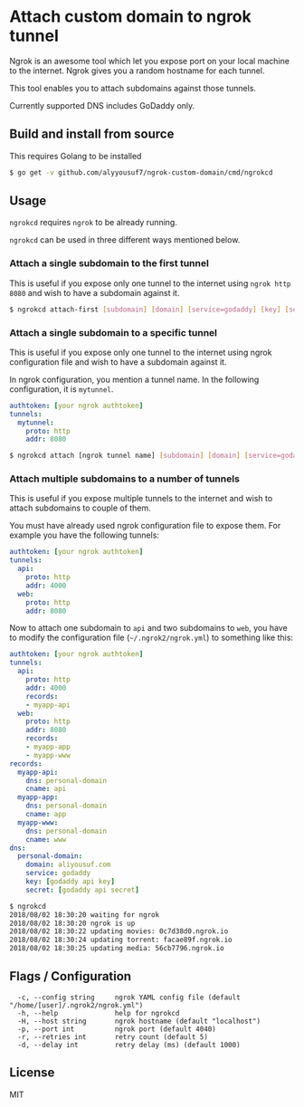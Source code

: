 # Attach custom domain to ngrok tunnel
Ngrok is an awesome tool which let you expose port on your local machine to the
internet. Ngrok gives you a random hostname for each tunnel.

This tool enables you to attach subdomains against those tunnels.

Currently supported DNS includes GoDaddy only.

## Build and install from source
This requires Golang to be installed

```bash
$ go get -v github.com/alyyousuf7/ngrok-custom-domain/cmd/ngrokcd
```

## Usage
`ngrokcd` requires `ngrok` to be already running.

`ngrokcd` can be used in three different ways mentioned below.

### Attach a single subdomain to the first tunnel
This is useful if you expose only one tunnel to the internet using
`ngrok http 8080` and wish to have a subdomain against it.

```bash
$ ngrokcd attach-first [subdomain] [domain] [service=godaddy] [key] [secret]
```

### Attach a single subdomain to a specific tunnel
This is useful if you expose only one tunnel to the internet using ngrok
configuration file and wish to have a subdomain against it.

In ngrok configuration, you mention a tunnel name. In the following
configuration, it is `mytunnel`.

```yaml
authtoken: [your ngrok authtoken]
tunnels:
  mytunnel:
    proto: http
    addr: 8080
```

```bash
$ ngrokcd attach [ngrok tunnel name] [subdomain] [domain] [service=godaddy] [key] [secret]
```

### Attach multiple subdomains to a number of tunnels
This is useful if you expose multiple tunnels to the internet and wish to attach
subdomains to couple of them.

You must have already used ngrok configuration file to expose them. For example
you have the following tunnels:

```yaml
authtoken: [your ngrok authtoken]
tunnels:
  api:
    proto: http
    addr: 4000
  web:
    proto: http
    addr: 8080
```

Now to attach one subdomain to `api` and two subdomains to `web`, you have to
modify the configuration file (`~/.ngrok2/ngrok.yml`) to something like this:

```yaml
authtoken: [your ngrok authtoken]
tunnels:
  api:
    proto: http
    addr: 4000
    records:
    - myapp-api
  web:
    proto: http
    addr: 8080
    records:
    - myapp-app
    - myapp-www
records:
  myapp-api:
    dns: personal-domain
    cname: api
  myapp-app:
    dns: personal-domain
    cname: app
  myapp-www:
    dns: personal-domain
    cname: www
dns:
  personal-domain:
    domain: aliyousuf.com
    service: godaddy
    key: [godaddy api key]
    secret: [godaddy api secret]
```

```bash
$ ngrokcd
2018/08/02 18:30:20 waiting for ngrok
2018/08/02 18:30:20 ngrok is up
2018/08/02 18:30:22 updating movies: 0c7d38d0.ngrok.io
2018/08/02 18:30:24 updating torrent: facae89f.ngrok.io
2018/08/02 18:30:25 updating media: 56cb7796.ngrok.io
```

## Flags / Configuration
```
  -c, --config string     ngrok YAML config file (default "/home/[user]/.ngrok2/ngrok.yml")
  -h, --help              help for ngrokcd
  -H, --host string       ngrok hostname (default "localhost")
  -p, --port int          ngrok port (default 4040)
  -r, --retries int       retry count (default 5)
  -d, --delay int         retry delay (ms) (default 1000)
```

## License
MIT
